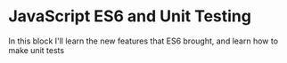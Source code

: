 # JavaScript ES6 and Unit Testing

In this block I'll learn the new features that ES6 brought, and learn how to make unit tests 
